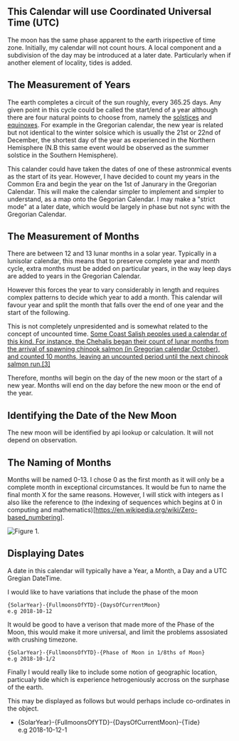 ## This Calendar will use Coordinated Universal Time (UTC)

The moon has the same phase apparent to the earth irispective of time zone.  Initially, my calendar will not count hours.  A local component and a subdivision of the day may be introduced at a later date.  Particularly when if another element of locality, tides is added.

## The Measurement of Years

The earth completes a circuit of the sun roughly, every 365.25 days.  Any given point in this cycle could be called the start/end of a year although there are four natural points to choose from, namely the [solstices](https://en.wikipedia.org/wiki/Solstice) and [equinoxes](https://en.wikipedia.org/wiki/Equinox).  For example in the Gregorian calendar, the new year is related but not identical to the winter solsice which is usually the 21st or 22nd of December, the shortest day of the year as experienced in the Northern Hemisphere (N.B this same event would be observed as the summer solstice in the Southern Hemisphere).

This calander could have taken the dates of one of these astronmical events as the start of its year.  However, I have decided to count my years in the Common Era and begin the year on the 1st of Janurary in the Gregorian Calendar.  This will make the calendar simpler to implement and simpler to understand, as a map onto the Gegorian Calendar.  I may make a "strict mode" at a later date, which would be largely in phase but not sync with the Gregorian Calendar.

## The Measurement of Months

There are between 12 and 13 lunar months in a solar year.  Typically in a lunisolar calendar, this means that to preserve complete year and month cycle, extra months must be added on particular years, in the way leep days are added to years in the Gregorian Calendar.

However this forces the year to vary considerably in length and requires complex patterns to decide which year to add a month.  This calendar will favour year and split the month that falls over the end of one year and the start of the following.

This is not completely unpresidented and is somewhat related to the concept of uncounted time.  [Some Coast Salish peoples used a calendar of this kind. For instance, the Chehalis began their count of lunar months from the arrival of spawning chinook salmon (in Gregorian calendar October), and counted 10 months, leaving an uncounted period until the next chinook salmon run.[3]](https://en.wikipedia.org/wiki/Lunisolar_calendar#With_uncounted_time)

Therefore, months will begin on the day of the new moon or the start of a new year.  Months will end on the day before the new moon or the end of the year.

## Identifying the Date of the New Moon

The new moon will be identified by api lookup or calculation.  It will not depend on observation. 

## The Naming of Months

Months will be named 0-13.  I chose 0 as the first month as it will only be a complete month in exceptional circumstances.  It would be fun to name the final month X for the same reasons.  However, I will stick with integers as I also like the reference to (the indexing of sequences which begins at 0 in computing and mathematics)[https://en.wikipedia.org/wiki/Zero-based_numbering].

![Figure 1.](https://vectr.com/craigchamberlain11/d9InyNA1qX.svg?width=640&height=640&select=d9InyNA1qXpage0)

## Displaying Dates

A date in this calendar will typically have a Year, a Month, a Day and a UTC Gregian DateTime.

I would like to have variations that include the phase of the moon 

    {SolarYear}-{FullmoonsOfYTD}-{DaysOfCurrentMoon} 
    e.g 2018-10-12


It would be good to have a verison that made more of the Phase of the Moon, this would make it more universal, and limit the problems assosiated with crushing timezone.

    {SolarYear}-{FullmoonsOfYTD}-{Phase of Moon in 1/8ths of Moon}  
    e.g 2018-10-1/2
  
Finally I would really like to include some notion of geographic location, particualy tide which is experience hetrogeniously accross on the surphase of the earth.

This may be displayed as follows but would perhaps include co-ordinates in the object.

- {SolarYear}-{FullmoonsOfYTD}-{DaysOfCurrentMoon}-{Tide}  
  e.g 2018-10-12-1

